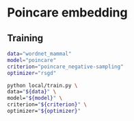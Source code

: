 # Poincare embedding

## Training

```sh
data="wordnet_mammal"
model="poincare"
criterion="poincare_negative-sampling"
optimizer="rsgd"

python local/train.py \
data="${data}" \
model="${model}" \
criterion="${criterion}" \
optimizer="${optimizer}"
```
